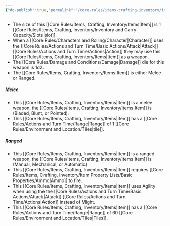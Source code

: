 ```yaml
---
{"dg-publish":true,"permalink":"/core-rules/items-crafting-inventory/item-property-lists/basic-properties/weapon/"}
---
```


- The size of this [[Core Rules/Items, Crafting, Inventory/Items\|Item]] is 1 [[Core Rules/Items, Crafting, Inventory/Inventory and Carry Capacity/Slots\|slot]].
- When a [[Core Rules/Characters and Rolling/Character\|Character]] uses the [[Core Rules/Actions and Turn Time/Basic Actions/Attack\|Attack]] [[Core Rules/Actions and Turn Time/Actions\|Action]] they may use this [[Core Rules/Items, Crafting, Inventory/Items\|Item]] as a weapon.
- The [[Core Rules/Damage and Conditions/Damage\|Damage]] die for this weapon is 1d2.
- The [[Core Rules/Items, Crafting, Inventory/Items\|Item]] is either Melee or Ranged.
##### Melee
- This [[Core Rules/Items, Crafting, Inventory/Items\|Item]] is a melee weapon, the [[Core Rules/Items, Crafting, Inventory/Items\|Item]] is (Bladed, Blunt, or Pointed).
- This [[Core Rules/Items, Crafting, Inventory/Items\|Item]] has a [[Core Rules/Actions and Turn Time/Range\|Range]] of 1 [[Core Rules/Environment and Location/Tiles\|tile]].
##### Ranged
- This [[Core Rules/Items, Crafting, Inventory/Items\|Item]] is a ranged weapon, the [[Core Rules/Items, Crafting, Inventory/Items\|Item]] is (Manual, Mechanical, or Automatic)
- This [[Core Rules/Items, Crafting, Inventory/Items\|Item]] requires [[Core Rules/Items, Crafting, Inventory/Item Property Lists/Basic Properties/Ammo\|Ammo]] to fire.
- This [[Core Rules/Items, Crafting, Inventory/Items\|Item]] uses Agility when using the the [[Core Rules/Actions and Turn Time/Basic Actions/Attack\|Attack]] [[Core Rules/Actions and Turn Time/Actions\|Action]] instead of Might.
- This [[Core Rules/Items, Crafting, Inventory/Items\|Item]] has a [[Core Rules/Actions and Turn Time/Range\|Range]] of 60 [[Core Rules/Environment and Location/Tiles\|Tiles]].